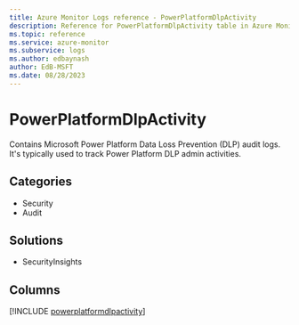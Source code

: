 ```yaml
---
title: Azure Monitor Logs reference - PowerPlatformDlpActivity
description: Reference for PowerPlatformDlpActivity table in Azure Monitor Logs.
ms.topic: reference
ms.service: azure-monitor
ms.subservice: logs
ms.author: edbaynash
author: EdB-MSFT
ms.date: 08/28/2023
---
```


# PowerPlatformDlpActivity

Contains Microsoft Power Platform Data Loss Prevention (DLP) audit logs. It's typically used to track Power Platform DLP admin activities.

## Categories

- Security
- Audit
## Solutions

- SecurityInsights

            


## Columns
  
[!INCLUDE [powerplatformdlpactivity](../includes/powerplatformdlpactivity-include.md)]
